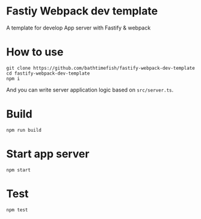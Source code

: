 # Fastiy Webpack dev template

A template for develop App server with Fastify & webpack

# How to use

```
git clone https://github.com/bathtimefish/fastify-webpack-dev-template
cd fastify-webpack-dev-template
npm i
```

And you can write server application logic based on `src/server.ts`.

# Build

```
npm run build
```

# Start app server

```
npm start
```

# Test

```
npm test
```
